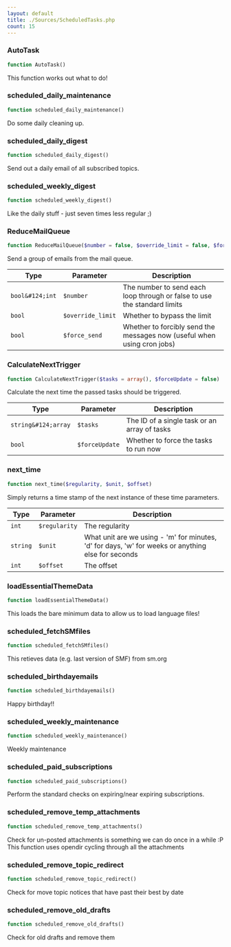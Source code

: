 ```yaml
---
layout: default
title: ./Sources/ScheduledTasks.php
count: 15
---
```


### AutoTask

```php
function AutoTask()
```
This function works out what to do!



### scheduled_daily_maintenance

```php
function scheduled_daily_maintenance()
```
Do some daily cleaning up.



### scheduled_daily_digest

```php
function scheduled_daily_digest()
```
Send out a daily email of all subscribed topics.



### scheduled_weekly_digest

```php
function scheduled_weekly_digest()
```
Like the daily stuff - just seven times less regular ;)



### ReduceMailQueue

```php
function ReduceMailQueue($number = false, $override_limit = false, $force_send = false)
```
Send a group of emails from the mail queue.



Type|Parameter|Description
---|---|---
`bool&#124;int`|`$number`|The number to send each loop through or false to use the standard limits
`bool`|`$override_limit`|Whether to bypass the limit
`bool`|`$force_send`|Whether to forcibly send the messages now (useful when using cron jobs)

### CalculateNextTrigger

```php
function CalculateNextTrigger($tasks = array(), $forceUpdate = false)
```
Calculate the next time the passed tasks should be triggered.



Type|Parameter|Description
---|---|---
`string&#124;array`|`$tasks`|The ID of a single task or an array of tasks
`bool`|`$forceUpdate`|Whether to force the tasks to run now

### next_time

```php
function next_time($regularity, $unit, $offset)
```
Simply returns a time stamp of the next instance of these time parameters.



Type|Parameter|Description
---|---|---
`int`|`$regularity`|The regularity
`string`|`$unit`|What unit are we using - 'm' for minutes, 'd' for days, 'w' for weeks or anything else for seconds
`int`|`$offset`|The offset

### loadEssentialThemeData

```php
function loadEssentialThemeData()
```
This loads the bare minimum data to allow us to load language files!



### scheduled_fetchSMfiles

```php
function scheduled_fetchSMfiles()
```
This retieves data (e.g. last version of SMF) from sm.org



### scheduled_birthdayemails

```php
function scheduled_birthdayemails()
```
Happy birthday!!



### scheduled_weekly_maintenance

```php
function scheduled_weekly_maintenance()
```
Weekly maintenance



### scheduled_paid_subscriptions

```php
function scheduled_paid_subscriptions()
```
Perform the standard checks on expiring/near expiring subscriptions.



### scheduled_remove_temp_attachments

```php
function scheduled_remove_temp_attachments()
```
Check for un-posted attachments is something we can do once in a while :P
This function uses opendir cycling through all the attachments



### scheduled_remove_topic_redirect

```php
function scheduled_remove_topic_redirect()
```
Check for move topic notices that have past their best by date



### scheduled_remove_old_drafts

```php
function scheduled_remove_old_drafts()
```
Check for old drafts and remove them



